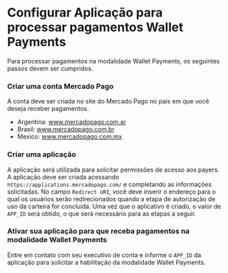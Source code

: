﻿# Configurar Aplicação para processar pagamentos Wallet Payments

Para processar pagamentos na modalidade Wallet Payments, os seguintes passos devem ser cumpridos.

### Criar uma conta Mercado Pago

A conta deve ser criada no site do Mercado Pago no país em que você deseja receber pagamentos.

* Argentina: www.mercadopago.com.ar
* Brasil: www.mercadopago.com.br
* Mexico: www.mercadopago.com.mx

### Criar uma aplicação

A aplicação será utilizada para solicitar permissões de acesso aos payers. A aplicação deve ser criada acessando `https://applications.mercadopago.com/` e completando as informações solicitadas. No campo `Redirect URI`, você deve inserir o endereço para o qual os usuários serão redirecionados quando a etapa de autorização de uso da carteira for concluída. Uma vez que o aplicativo é criado, o valor de `APP_ID` será obtido, o que será necessário para as etapas a seguir.

### Ativar sua aplicação para que receba pagamentos na modalidade Wallet Payments 

Entre em contato com seu executivo de conta e informe o `APP_ID` da aplicação para solicitar a habilitação da modalidade Wallet Payments.

